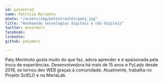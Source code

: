 ```yaml
---
id: palestra2
name: Patricia Morimoto
photo: "/assets/img/palestrantes/paty.jpg"
title: "Hackeando tecnologias digitais e não digitais"
twitter: excermori
facebook:
linkedin:
github: patymori

---
```


Paty Morimoto gosta muito do que faz, adora aprender e é apaixonada pela troca de experiências. Desenvolvedora há mais de 15 anos e PyLady desde 2016, se tornou dev WEB graças à comunidade. Atualmente, trabalha no Projeto SciELO e na MariaLab.
